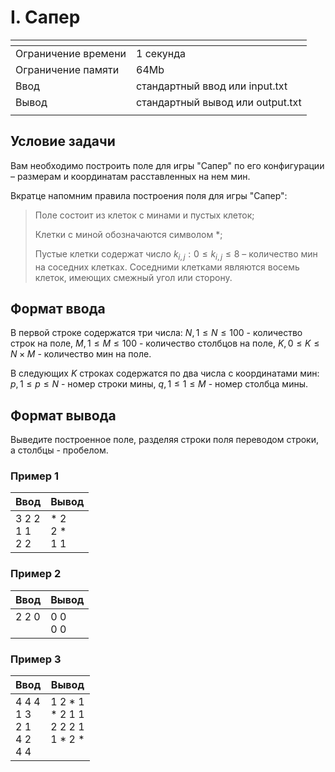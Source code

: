 # I. Сапер

[]()|[]()
-------------------|---
Ограничение времени|	1 секунда
Ограничение памяти |	64Mb
Ввод               |	стандартный ввод или input.txt
Вывод              |	стандартный вывод или output.txt
[]()|[]()

## Условие задачи
Вам необходимо построить поле для игры "Сапер" по его конфигурации – размерам и координатам расставленных на нем мин.

Вкратце напомним правила построения поля для игры "Сапер":

>Поле состоит из клеток с минами и пустых клеток;
>
>Клетки с миной обозначаются символом $*$;
>
>Пустые клетки содержат число $k_{i,j}: 0≤ k_{i, j} ≤ 8$ – количество мин на соседних клетках. Соседними клетками являются восемь клеток, имеющих смежный угол или сторону.

## Формат ввода
В первой строке содержатся три числа: $N, 1 ≤ N ≤ 100$ - количество строк на поле, $M, 1 ≤ M ≤ 100$ - количество столбцов на поле, $K, 0 ≤ K ≤ N \times M$ - количество мин на поле.

В следующих $K$ строках содержатся по два числа с координатами мин: $p, 1 ≤ p ≤ N$ - номер строки мины, $q, 1 ≤ 1 ≤ M$ - номер столбца мины.

## Формат вывода
Выведите построенное поле, разделяя строки поля переводом строки, а столбцы - пробелом.

### Пример 1
Ввод|Вывод
---|---
3 2 2<br>1 1<br>2 2|* 2<br>2 *<br>1 1<br>
[]()

### Пример 2
Ввод|Вывод
---|---
2 2 0<br><br>|0 0<br>0 0
[]()

### Пример 3
Ввод|Вывод
---|---
4 4 4<br>1 3<br>2 1<br>4 2<br>4 4|1 2 * 1<br>* 2 1 1<br>2 2 2 1<br>1 * 2 *<br><br>
[]()
